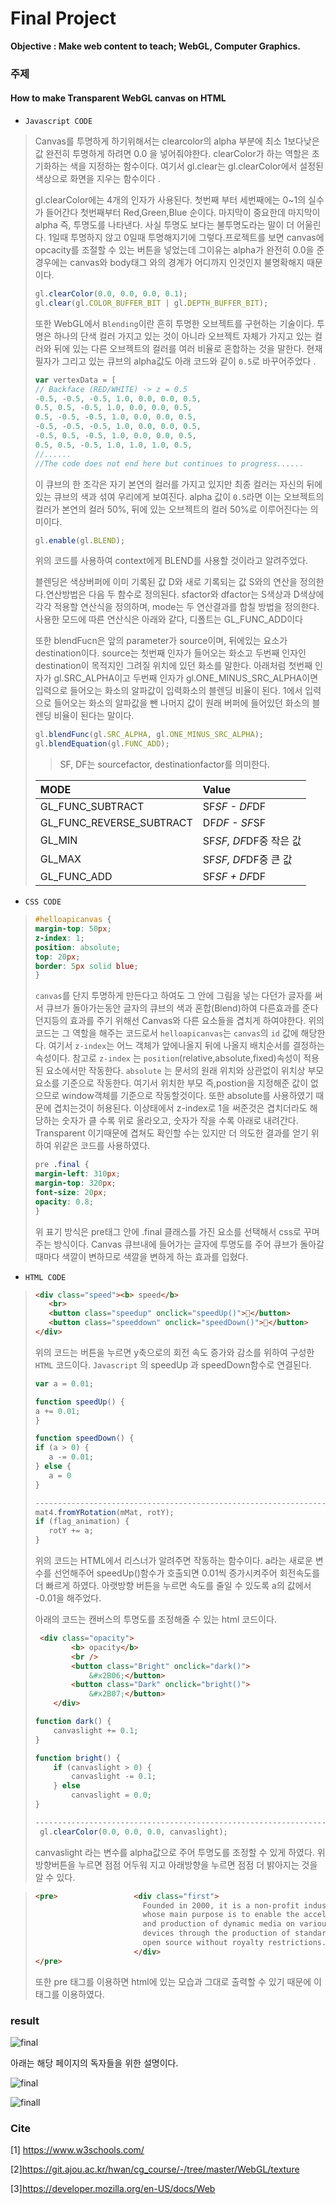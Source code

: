 # Final Project



**Objective : Make web content to teach; WebGL, Computer Graphics.** 

### 주제

#### How to make Transparent WebGL canvas on HTML

*  `Javascript CODE`

> Canvas를 투명하게 하기위해서는 clearcolor의 alpha 부분에 최소 1보다낮은값 완전히 투명하게 하려면 0.0 을 넣어줘야한다. clearColor가 하는 역할은 초기화하는 색을 지정하는 함수이다. 여기서 gl.clear는 gl.clearColor에서 설정된 색상으로 화면을 지우는 함수이다 .
>
> gl.clearColor에는 4개의 인자가 사용된다. 첫번째 부터 세번째에는 0~1의 실수 가 들어간다 첫번째부터 Red,Green,Blue 순이다. 마지막이 중요한데 마지막이 alpha 즉, 투명도를 나타낸다. 사실 투명도 보다는 불투명도라는 말이 더 어울린다. 1일때 투명하지 않고 0일때 투명해지기에 그렇다.프로젝트를 보면 canvas에 opcacity를 조절할 수 있는 버튼을 넣었는데 그이유는 alpha가 완전히 0.0을 준 경우에는 canvas와 body태그 와의 경계가 어디까지 인것인지 불명확해지 때문이다.
>
> ```javascript
> gl.clearColor(0.0, 0.0, 0.0, 0.1); 
> gl.clear(gl.COLOR_BUFFER_BIT | gl.DEPTH_BUFFER_BIT);
> ```
>
> 또한  WebGL에서 `Blending`이란 흔히 투명한 오브젝트를 구현하는 기술이다. 투명은 하나의 단색 컬러 가지고 있는 것이 아니라 오브젝트 자체가 가지고 있는 컬러와 뒤에 있는 다른 오브젝트의 컬러를 여러 비율로 혼합하는 것을 말한다. 현재 필자가 그리고 있는 큐브의 alpha값도 아래 코드와 같이 `0.5`로 바꾸어주었다 .
>
> ```javascript
> var vertexData = [
> // Backface (RED/WHITE) -> z = 0.5
> -0.5, -0.5, -0.5, 1.0, 0.0, 0.0, 0.5,
> 0.5, 0.5, -0.5, 1.0, 0.0, 0.0, 0.5,
> 0.5, -0.5, -0.5, 1.0, 0.0, 0.0, 0.5,
> -0.5, -0.5, -0.5, 1.0, 0.0, 0.0, 0.5,
> -0.5, 0.5, -0.5, 1.0, 0.0, 0.0, 0.5,
> 0.5, 0.5, -0.5, 1.0, 1.0, 1.0, 0.5,
> //......
> //The code does not end here but continues to progress......
> ```
>
> 이 큐브의 한 조각은 자기 본연의 컬러를 가지고 있지만 최종 컬러는 자신의 뒤에있는 큐브의 색과 섞여 우리에게 보여진다. alpha 값이 `0.5`라면 이는 오브젝트의 컬러가 본연의 컬러 50%, 뒤에 있는 오브젝트의 컬러 50%로 이루어진다는 의미이다.
>
> ```javascript
> gl.enable(gl.BLEND);
> ```
>
> 위의 코드를 사용하여 context에게 BLEND를 사용할 것이라고 알려주었다.
>
> 블렌딩은 색상버퍼에 이미 기록된 값 D와 새로 기록되는 값 S와의 연산을 정의한다.연산방법은 다음 두 함수로 정의된다. sfactor와 dfactor는 S색상과 D색상에 각각 적용할 연산식을 정의하며, mode는 두 연산결과를 합칠 방법을 정의한다.  사용한 모드에 따른 연산식은 아래와 같다, 디폴트는 GL_FUNC_ADD이다 
>
> 또한 blendFucn은 앞의 parameter가 source이며, 뒤에있는 요소가 destination이다. source는 첫번째 인자가 들어오는 화소고 두번째 인자인 destination이 목적지인 그려질 위치에 있던 화소를 말한다. 아래처럼 첫번째 인자가 gl.SRC_ALPHA이고 두번째 인자가  gl.ONE_MINUS_SRC_ALPHA이면 입력으로 들어오는 화소의 알파값이 입력화소의 블렌딩 비율이 된다. 1에서 입력으로 들어오는 화소의 알파값을 뺀 나머지 값이 원래 버퍼에 들어있던 화소의 블렌딩 비율이 된다는 말이다.
>
> ```javascript
> gl.blendFunc(gl.SRC_ALPHA, gl.ONE_MINUS_SRC_ALPHA);
> gl.blendEquation(gl.FUNC_ADD);
> ```
>
> > SF, DF는 sourcefactor, destinationfactor를 의미한다.
>
> | MODE                     | Value                  |
> | :----------------------- | :--------------------- |
> | GL_FUNC_SUBTRACT         | SF*SF - DF*DF          |
> | GL_FUNC_REVERSE_SUBTRACT | DF*DF - SF*SF          |
> | GL_MIN                   | SF*SF, DF*DF중 작은 값 |
> | GL_MAX                   | SF*SF, DF*DF중 큰 값   |
> | GL_FUNC_ADD              | SF*SF + DF*DF          |
>
> 





* `CSS CODE`

>```css
>#helloapicanvas {
>margin-top: 50px;
>z-index: 1;
>position: absolute;
>top: 20px;
>border: 5px solid blue;
>}
>```
>
>`canvas`를 단지 투명하게 만든다고 하여도 그 안에 그림을 넣는 다던가 글자를 써서 큐브가 돌아가는동안 글자의 큐브의 색과 혼합(Blend)하여 다른효과를 준다던지등의 효과를 주기 위해선 Canvas와 다른 요소들을 겹치게 하여야한다. 위의 코드는 그 역할을 해주는 코드로서 `helloapicanvas`는 `canvas`의 `id` 값에 해당한다. 여기서 `z-index`는 어느 객체가 앞에나올지 뒤에 나올지 배치순서를 결정하는 속성이다. 참고로 `z-index` 는 `position`(relative,absolute,fixed)속성이 적용된 요소에서만 작동한다. `absolute` 는 문서의 원래 위치와 상관없이 위치상 부모요소를 기준으로 작동한다. 여기서 위치한 부모 즉,postion을 지정해준 값이 없으므로 window객체를 기준으로 작동할것이다. 또한 absolute를 사용하였기 때문에 겹치는것이 허용된다. 이상태에서 z-index로 1을 써준것은 겹치더라도 해당하는 숫자가 클 수록 위로 올라오고, 숫자가 작을 수록 아래로 내려간다. Transparent 이기때문에 겹쳐도 확인할 수는 있지만 더 의도한 결과를 얻기 위하여 위같은 코드를 사용하였다.
>
>```css
>pre .final {
>margin-left: 310px;
>margin-top: 320px;
>font-size: 20px;
>opacity: 0.8;
>}
>```
>
>위 표기 방식은 pre태그 안에 .final 클래스를 가진 요소를 선택해서 css로 꾸며주는 방식이다. Canvas 큐브내에 들어가는 글자에 투명도를 주어 큐브가 돌아갈때마다 색깔이 변하므로 색깔을 변하게 하는 효과를 입혔다.





* `HTML CODE`

>  ```markdown
>  <div class="speed"><b> speed</b>
>     <br>
>     <button class="speedup" onclick="speedUp()">🔼</button>
>     <button class="speeddown" onclick="speedDown()">🔽</button>
>  </div>
>  ```
>
>  위의 코드는 버튼을 누르면 y축으로의 회전 속도 증가와 감소를 위하여 구성한 `HTML` 코드이다. `Javascript` 의 speedUp 과 speedDown함수로  연결된다.
>
>  ```javascript
>  var a = 0.01;
>  
>  function speedUp() {
>  a += 0.01;
>  }
>  
>  function speedDown() {
>  if (a > 0) {
>     a -= 0.01;
>  } else {
>     a = 0
>  }
>  
>  ------------------------------------------------------------------------------------------------------
>  mat4.fromYRotation(mMat, rotY);
>  if (flag_animation) {
>     rotY += a;
>  }
>  ```
>
>  위의 코드는 HTML에서 리스너가 알려주면 작동하는 함수이다. a라는 새로운 변수를 선언해주어 speedUp()함수가 호출되면 0.01씩 증가시켜주어 회전속도를 더 빠르게 하였다. 아랫방향 버튼을 누르면 속도를 줄일 수 있도록 a의 값에서 -0.01을 해주었다.
>
>  아래의 코드는 캔버스의 투명도를 조정해줄 수 있는 html 코드이다. 
>
>  ```html
>   <div class="opacity">
>          <b> opacity</b>
>          <br />
>          <button class="Bright" onclick="dark()">
>              &#x2B06;</button>
>          <button class="Dark" onclick="bright()">
>              &#x2B07;</button>
>      </div>
>  ```
>
>  ```javascript
>  function dark() {
>      canvaslight += 0.1;
>  }
>  
>  function bright() {
>      if (canvaslight > 0) {
>          canvaslight -= 0.1;
>      } else
>          canvaslight = 0.0;
>  }
>  
>  ------------------------------------------------------------------------------------------------------------
>   gl.clearColor(0.0, 0.0, 0.0, canvaslight);
>  ```
>
>  canvaslight 라는 변수를 alpha값으로 주어 투명도를 조정할 수 있게 하였다. 위방향버튼을 누르면 점점 어두워 지고 아래방향을 누르면 점점 더 밝아지는 것을 알 수 있다.

>  ```html
>  <pre>                 <div class="first">
>                          Founded in 2000, it is a non-profit industry
>                          whose main purpose is to enable the accelerated playback 
>                          and production of dynamic media on various platforms and 
>                          devices through the production of standard APIs and 
>                          open source without royalty restrictions.
>                        </div>
>  </pre>
>  ```
>
>  또한 pre 태그를 이용하면 html에 있는 모습과 그대로 출력할 수 있기 때문에 이 태그를 이용하였다.

### result

![final](https://user-images.githubusercontent.com/55227984/85912691-6abbf080-b869-11ea-882c-7d86cdd44943.gif)

아래는 해당 페이지의 독자들을 위한 설명이다.

![final](https://user-images.githubusercontent.com/55227984/85917723-8fc75800-b897-11ea-9f71-bf4bd70dd195.png)

![finall](https://user-images.githubusercontent.com/55227984/85917760-f0569500-b897-11ea-99bf-f26e62b09ed5.png)

### Cite

[1] https://www.w3schools.com/

[2]https://git.ajou.ac.kr/hwan/cg_course/-/tree/master/WebGL/texture

[3]https://developer.mozilla.org/en-US/docs/Web